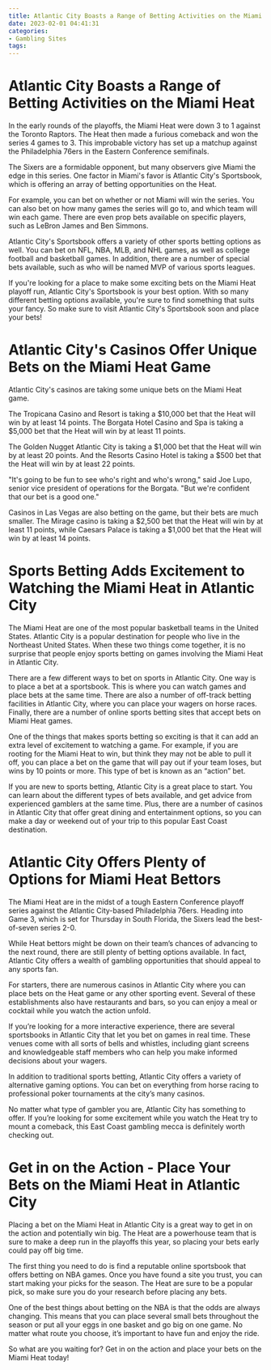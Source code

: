 ```yaml
---
title: Atlantic City Boasts a Range of Betting Activities on the Miami Heat
date: 2023-02-01 04:41:31
categories:
- Gambling Sites
tags:
---
```



#  Atlantic City Boasts a Range of Betting Activities on the Miami Heat
In the early rounds of the playoffs, the Miami Heat were down 3 to 1 against the Toronto Raptors. The Heat then made a furious comeback and won the series 4 games to 3. This improbable victory has set up a matchup against the Philadelphia 76ers in the Eastern Conference semifinals.

The Sixers are a formidable opponent, but many observers give Miami the edge in this series. One factor in Miami's favor is Atlantic City's Sportsbook, which is offering an array of betting opportunities on the Heat.

For example, you can bet on whether or not Miami will win the series. You can also bet on how many games the series will go to, and which team will win each game. There are even prop bets available on specific players, such as LeBron James and Ben Simmons.

Atlantic City's Sportsbook offers a variety of other sports betting options as well. You can bet on NFL, NBA, MLB, and NHL games, as well as college football and basketball games. In addition, there are a number of special bets available, such as who will be named MVP of various sports leagues.

If you're looking for a place to make some exciting bets on the Miami Heat playoff run, Atlantic City's Sportsbook is your best option. With so many different betting options available, you're sure to find something that suits your fancy. So make sure to visit Atlantic City's Sportsbook soon and place your bets!

#  Atlantic City's Casinos Offer Unique Bets on the Miami Heat Game

Atlantic City's casinos are taking some unique bets on the Miami Heat game.

The Tropicana Casino and Resort is taking a $10,000 bet that the Heat will win by at least 14 points. The Borgata Hotel Casino and Spa is taking a $5,000 bet that the Heat will win by at least 11 points.

The Golden Nugget Atlantic City is taking a $1,000 bet that the Heat will win by at least 20 points. And the Resorts Casino Hotel is taking a $500 bet that the Heat will win by at least 22 points.

"It's going to be fun to see who's right and who's wrong," said Joe Lupo, senior vice president of operations for the Borgata. "But we're confident that our bet is a good one."

Casinos in Las Vegas are also betting on the game, but their bets are much smaller. The Mirage casino is taking a $2,500 bet that the Heat will win by at least 11 points, while Caesars Palace is taking a $1,000 bet that the Heat will win by at least 14 points.

#  Sports Betting Adds Excitement to Watching the Miami Heat in Atlantic City

The Miami Heat are one of the most popular basketball teams in the United States. Atlantic City is a popular destination for people who live in the Northeast United States. When these two things come together, it is no surprise that people enjoy sports betting on games involving the Miami Heat in Atlantic City.

There are a few different ways to bet on sports in Atlantic City. One way is to place a bet at a sportsbook. This is where you can watch games and place bets at the same time. There are also a number of off-track betting facilities in Atlantic City, where you can place your wagers on horse races. Finally, there are a number of online sports betting sites that accept bets on Miami Heat games.

One of the things that makes sports betting so exciting is that it can add an extra level of excitement to watching a game. For example, if you are rooting for the Miami Heat to win, but think they may not be able to pull it off, you can place a bet on the game that will pay out if your team loses, but wins by 10 points or more. This type of bet is known as an “action” bet.

If you are new to sports betting, Atlantic City is a great place to start. You can learn about the different types of bets available, and get advice from experienced gamblers at the same time. Plus, there are a number of casinos in Atlantic City that offer great dining and entertainment options, so you can make a day or weekend out of your trip to this popular East Coast destination.

#  Atlantic City Offers Plenty of Options for Miami Heat Bettors

The Miami Heat are in the midst of a tough Eastern Conference playoff series against the Atlantic City-based Philadelphia 76ers. Heading into Game 3, which is set for Thursday in South Florida, the Sixers lead the best-of-seven series 2-0.

While Heat bettors might be down on their team’s chances of advancing to the next round, there are still plenty of betting options available. In fact, Atlantic City offers a wealth of gambling opportunities that should appeal to any sports fan.

For starters, there are numerous casinos in Atlantic City where you can place bets on the Heat game or any other sporting event. Several of these establishments also have restaurants and bars, so you can enjoy a meal or cocktail while you watch the action unfold.

If you’re looking for a more interactive experience, there are several sportsbooks in Atlantic City that let you bet on games in real time. These venues come with all sorts of bells and whistles, including giant screens and knowledgeable staff members who can help you make informed decisions about your wagers.

In addition to traditional sports betting, Atlantic City offers a variety of alternative gaming options. You can bet on everything from horse racing to professional poker tournaments at the city’s many casinos.

No matter what type of gambler you are, Atlantic City has something to offer. If you’re looking for some excitement while you watch the Heat try to mount a comeback, this East Coast gambling mecca is definitely worth checking out.

#  Get in on the Action - Place Your Bets on the Miami Heat in Atlantic City

Placing a bet on the Miami Heat in Atlantic City is a great way to get in on the action and potentially win big. The Heat are a powerhouse team that is sure to make a deep run in the playoffs this year, so placing your bets early could pay off big time.

The first thing you need to do is find a reputable online sportsbook that offers betting on NBA games. Once you have found a site you trust, you can start making your picks for the season. The Heat are sure to be a popular pick, so make sure you do your research before placing any bets.

One of the best things about betting on the NBA is that the odds are always changing. This means that you can place several small bets throughout the season or put all your eggs in one basket and go big on one game. No matter what route you choose, it’s important to have fun and enjoy the ride.

 So what are you waiting for? Get in on the action and place your bets on the Miami Heat today!